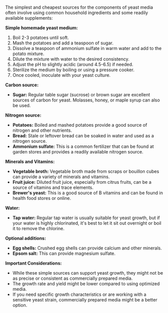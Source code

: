 The simplest and cheapest sources for the components of yeast media often involve using common household ingredients and some readily available supplements:

**Simple homemade yeast medium:**

1. Boil 2-3 potatoes until soft.
2. Mash the potatoes and add a teaspoon of sugar.
3. Dissolve a teaspoon of ammonium sulfate in warm water and add to the potato mixture.
4. Dilute the mixture with water to the desired consistency.
5. Adjust the pH to slightly acidic (around 4.5-6.5) if needed.
6. Sterilize the medium by boiling or using a pressure cooker.
7. Once cooled, inoculate with your yeast culture.


**Carbon source:**

* **Sugar:** Regular table sugar (sucrose) or brown sugar are excellent sources of carbon for yeast. Molasses, honey, or maple syrup can also be used.

**Nitrogen source:**

* **Potatoes:** Boiled and mashed potatoes provide a good source of nitrogen and other nutrients.
* **Bread:** Stale or leftover bread can be soaked in water and used as a nitrogen source.
* **Ammonium sulfate:** This is a common fertilizer that can be found at garden stores and provides a readily available nitrogen source.

**Minerals and Vitamins:**

* **Vegetable broth:** Vegetable broth made from scraps or bouillon cubes can provide a variety of minerals and vitamins.
* **Fruit juice:** Diluted fruit juice, especially from citrus fruits, can be a source of vitamins and trace elements.
* **Brewer's yeast:** This is a good source of B vitamins and can be found in health food stores or online.

**Water:**

* **Tap water:** Regular tap water is usually suitable for yeast growth, but if your water is highly chlorinated, it's best to let it sit out overnight or boil it to remove the chlorine.

**Optional additions:**

* **Egg shells:** Crushed egg shells can provide calcium and other minerals.
* **Epsom salt:** This can provide magnesium sulfate.

**Important Considerations:**

* While these simple sources can support yeast growth, they might not be as precise or consistent as commercially prepared media.
* The growth rate and yield might be lower compared to using optimized media.
* If you need specific growth characteristics or are working with a sensitive yeast strain, commercially prepared media might be a better option.

